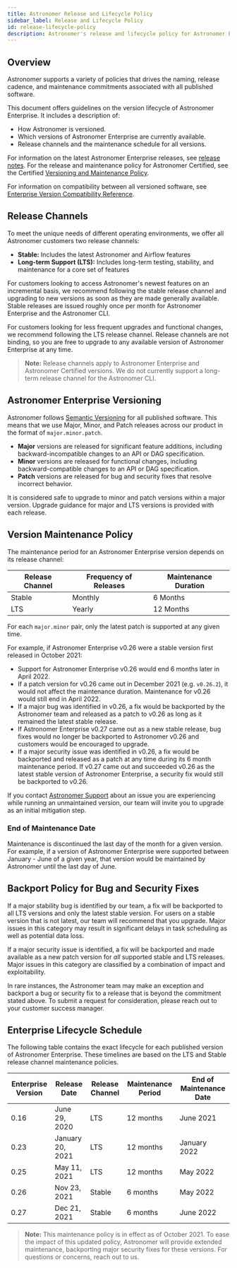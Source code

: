 ```yaml
---
title: Astronomer Release and Lifecycle Policy
sidebar_label: Release and Lifecycle Policy
id: release-lifecycle-policy
description: Astronomer's release and lifecycle policy for Astronomer Enterprise.
---
```


## Overview

Astronomer supports a variety of policies that drives the naming, release cadence, and maintenance commitments associated with all published software.

This document offers guidelines on the version lifecycle of Astronomer Enterprise. It includes a description of:

- How Astronomer is versioned.
- Which versions of Astronomer Enterprise are currently available.
- Release channels and the maintenance schedule for all versions.

For information on the latest Astronomer Enterprise releases, see [release notes](release-notes.md). For the release and maintenance policy for Astronomer Certified, see the Certified [Versioning and Maintenance Policy](ac-support-policy.md).

For information on compatibility between all versioned software, see [Enterprise Version Compatibility Reference](release-lifecycle-policy.md).

## Release Channels

To meet the unique needs of different operating environments, we offer all Astronomer customers two release channels:

- **Stable:** Includes the latest Astronomer and Airflow features
- **Long-term Support (LTS):** Includes long-term testing, stability, and maintenance for a core set of features

For customers looking to access Astronomer's newest features on an incremental basis, we recommend following the stable release channel and upgrading to new versions as soon as they are made generally available. Stable releases are issued roughly once per month for Astronomer Enterprise and the Astronomer CLI.

For customers looking for less frequent upgrades and functional changes, we recommend following the LTS release channel. Release channels are not binding, so you are free to upgrade to any available version of Astronomer Enterprise at any time.

> **Note:** Release channels apply to Astronomer Enterprise and Astronomer Certified versions. We do not currently support a long-term release channel for the Astronomer CLI.

## Astronomer Enterprise Versioning

Astronomer follows [Semantic Versioning](https://semver.org/) for all published software. This means that we use Major, Minor, and Patch releases across our product in the format of `major.minor.patch`.

- **Major** versions are released for significant feature additions, including backward-incompatible changes to an API or DAG specification.
- **Minor** versions are released for functional changes, including backward-compatible changes to an API or DAG specification.
- **Patch** versions are released for bug and security fixes that resolve incorrect behavior.

It is considered safe to upgrade to minor and patch versions within a major version. Upgrade guidance for major and LTS versions is provided with each release.

## Version Maintenance Policy

The maintenance period for an Astronomer Enterprise version depends on its release channel:

| Release Channel | Frequency of Releases | Maintenance Duration |
| --------------- | --------------------- | -------------------- |
| Stable          | Monthly               | 6 Months             |
| LTS             | Yearly                | 12 Months            |

For each `major.minor` pair, only the latest patch is supported at any given time.

For example, if Astronomer Enterprise v0.26 were a stable version first released in October 2021:

- Support for Astronomer Enterprise v0.26 would end 6 months later in April 2022.
- If a patch version for v0.26 came out in December 2021 (e.g. `v0.26.2`), it would not affect the maintenance duration. Maintenance for v0.26 would still end in April 2022.
- If a major bug was identified in v0.26, a fix would be backported by the Astronomer team and released as a patch to v0.26 as long as it remained the latest stable release.
- If Astronomer Enterprise v0.27 came out as a new stable release, bug fixes would no longer be backported to Astronomer v0.26 and customers would be encouraged to upgrade.
- If a major security issue was identified in v0.26, a fix would be backported and released as a patch at any time during its 6 month maintenance period. If v0.27 came out and succeeded v0.26 as the latest stable version of Astronomer Enterprise, a security fix would still be backported to v0.26.

If you contact [Astronomer Support](https://support.astronomer.io) about an issue you are experiencing while running an unmaintained version, our team will invite you to upgrade as an initial mitigation step.

### End of Maintenance Date

Maintenance is discontinued the last day of the month for a given version. For example, if a version of Astronomer Enterprise were supported between January - June of a given year, that version would be maintained by Astronomer until the last day of June.

## Backport Policy for Bug and Security Fixes

If a major stability bug is identified by our team, a fix will be backported to all LTS versions and only the latest stable version. For users on a stable version that is not latest, our team will recommend that you upgrade. Major issues in this category may result in significant delays in task scheduling as well as potential data loss.

If a major security issue is identified, a fix will be backported and made available as a new patch version for _all_ supported stable and LTS releases. Major issues in this category are classified by a combination of impact and exploitability.

In rare instances, the Astronomer team may make an exception and backport a bug or security fix to a release that is beyond the commitment stated above. To submit a request for consideration, please reach out to your customer success manager.

## Enterprise Lifecycle Schedule

The following table contains the exact lifecycle for each published version of Astronomer Enterprise. These timelines are based on the LTS and Stable release channel maintenance policies.

| Enterprise Version | Release Date     | Release Channel | Maintenance Period | End of Maintenance Date |
| ------------------ | ---------------- | --------------- | ------------------ | ----------------------- |
| 0.16               | June 29, 2020    | LTS             | 12 months          | June 2021               |
| 0.23               | January 20, 2021 | LTS             | 12 months          | January 2022            |
| 0.25               | May 11, 2021     | LTS             | 12 months          | May 2022                |
| 0.26               | Nov 23, 2021     | Stable          | 6 months           | May 2022                |
| 0.27               | Dec 21, 2021     | Stable          | 6 months           | June 2022               |

> **Note:** This maintenance policy is in effect as of October 2021. To ease the impact of this updated policy, Astronomer will provide extended maintenance, backporting major security fixes for these versions. For questions or concerns, reach out to us.

